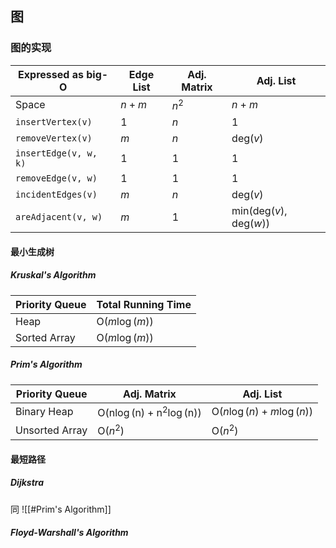 ## 图

### 图的实现

| Expressed as big-O    | Edge List | Adj. Matrix | Adj. List                                        |
| --------------------- | --------- | ----------- | ------------------------------------------------ |
| Space                 | $n+m$     | $n^2$       | $n+m$                                            |
| `insertVertex(v)`     | $1$       | $n$         | $1$                                              |
| `removeVertex(v)`     | $m$       | $n$         | $\mathrm{deg}(v)$                                |
| `insertEdge(v, w, k)` | $1$       | $1$         | $1$                                              |
| `removeEdge(v, w)`    | $1$       | $1$         | $1$                                              |
| `incidentEdges(v)`    | $m$       | $n$         | $\mathrm{deg}(v)$                                |
| `areAdjacent(v, w)`   | $m$       | $1$         | $\mathrm{min}(\mathrm{deg}(v), \mathrm{deg}(w))$ |

#### 最小生成树

##### Kruskal's Algorithm

| Priority Queue | Total Running Time      |
| -------------- | ----------------------- |
| Heap           | $\mathrm{O}(m \log(m))$ |
| Sorted Array   | $\mathrm{O}(m \log(m))$ |

##### Prim's Algorithm

| Priority Queue | Adj. Matrix                       | Adj. List                       |
| -------------- | --------------------------------- | ------------------------------- |
| Binary Heap    | $\mathrm{O(n\log(n)+n^2\log(n))}$ | $\mathrm{O}(n\log(n)+m\log(n))$ |
| Unsorted Array | $\mathrm{O}(n^2)$                 | $\mathrm{O}(n^2)$               |

#### 最短路径

##### Dijkstra

同 ![[#Prim's Algorithm]]

##### Floyd-Warshall's Algorithm

